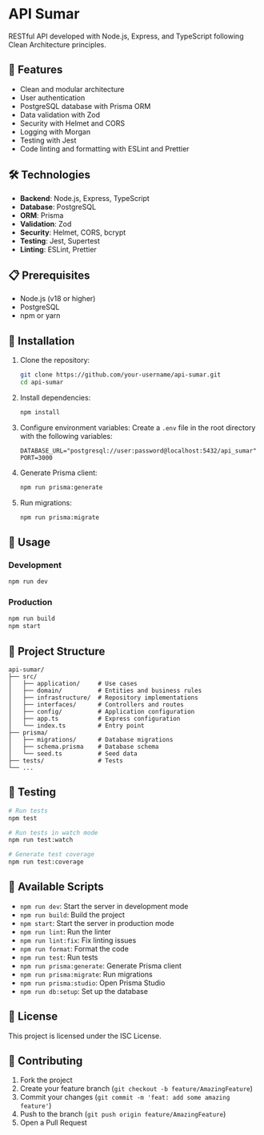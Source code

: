 # API Sumar

RESTful API developed with Node.js, Express, and TypeScript following Clean Architecture principles.

## 🚀 Features

- Clean and modular architecture
- User authentication
- PostgreSQL database with Prisma ORM
- Data validation with Zod
- Security with Helmet and CORS
- Logging with Morgan
- Testing with Jest
- Code linting and formatting with ESLint and Prettier

## 🛠️ Technologies

- **Backend**: Node.js, Express, TypeScript
- **Database**: PostgreSQL
- **ORM**: Prisma
- **Validation**: Zod
- **Security**: Helmet, CORS, bcrypt
- **Testing**: Jest, Supertest
- **Linting**: ESLint, Prettier

## 📋 Prerequisites

- Node.js (v18 or higher)
- PostgreSQL
- npm or yarn

## 🔧 Installation

1. Clone the repository:

   ```bash
   git clone https://github.com/your-username/api-sumar.git
   cd api-sumar
   ```

2. Install dependencies:

   ```bash
   npm install
   ```

3. Configure environment variables:
   Create a `.env` file in the root directory with the following variables:

   ```
   DATABASE_URL="postgresql://user:password@localhost:5432/api_sumar"
   PORT=3000
   ```

4. Generate Prisma client:

   ```bash
   npm run prisma:generate
   ```

5. Run migrations:
   ```bash
   npm run prisma:migrate
   ```

## 🚀 Usage

### Development

```bash
npm run dev
```

### Production

```bash
npm run build
npm start
```

## 📁 Project Structure

```
api-sumar/
├── src/
│   ├── application/     # Use cases
│   ├── domain/          # Entities and business rules
│   ├── infrastructure/  # Repository implementations
│   ├── interfaces/      # Controllers and routes
│   ├── config/          # Application configuration
│   ├── app.ts           # Express configuration
│   └── index.ts         # Entry point
├── prisma/
│   ├── migrations/      # Database migrations
│   ├── schema.prisma    # Database schema
│   └── seed.ts          # Seed data
├── tests/               # Tests
└── ...
```

## 🧪 Testing

```bash
# Run tests
npm test

# Run tests in watch mode
npm run test:watch

# Generate test coverage
npm run test:coverage
```

## 📝 Available Scripts

- `npm run dev`: Start the server in development mode
- `npm run build`: Build the project
- `npm start`: Start the server in production mode
- `npm run lint`: Run the linter
- `npm run lint:fix`: Fix linting issues
- `npm run format`: Format the code
- `npm run test`: Run tests
- `npm run prisma:generate`: Generate Prisma client
- `npm run prisma:migrate`: Run migrations
- `npm run prisma:studio`: Open Prisma Studio
- `npm run db:setup`: Set up the database

## 📄 License

This project is licensed under the ISC License.

## 👥 Contributing

1. Fork the project
2. Create your feature branch (`git checkout -b feature/AmazingFeature`)
3. Commit your changes (`git commit -m 'feat: add some amazing feature'`)
4. Push to the branch (`git push origin feature/AmazingFeature`)
5. Open a Pull Request
